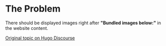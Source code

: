 # The Problem

There should be displayed images right after **"Bundled images below:"** in the website content.

[Original topic on Hugo Discourse](https://discourse.gohugo.io/t/bundled-images-range-and-context/13115/3)
